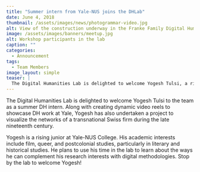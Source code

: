 ```yaml
---
title: "Summer intern from Yale-NUS joins the DHLab"
date: June 4, 2018
thumbnail: /assets/images/news/photogrammar-video.jpg
alt: View of the construction underway in the Franke Family Digital Humanities Laboratory
image: /assets/images/banners/meetup.jpg
alt: Workshop participants in the lab
caption: ""
categories:
  - Announcement
tags:
  - Team Members
image_layout: simple
teaser: |
  The Digital Humanities Lab is delighted to welcome Yogesh Tulsi, a rising junior at Yale-NUS College, to the team as a summer DH intern.
---
```

The Digital Humanities Lab is delighted to welcome Yogesh Tulsi to the team as a summer DH intern. Along with creating dynamic video reels to showcase DH work at Yale, Yogesh has also undertaken a project to visualize the networks of a transnational Swiss firm during the late nineteenth century.

Yogesh is a rising junior at Yale-NUS College. His academic interests include film, queer, and postcolonial studies, particularly in literary and historical studies. He plans to use his time in the lab to learn about the ways he can complement his research interests with digital methodologies. Stop by the lab to welcome Yogesh!